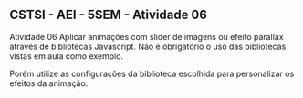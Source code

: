 ## CSTSI - AEI - 5SEM - Atividade 06

Atividade 06
Aplicar animações com slider de imagens ou efeito parallax através de bibliotecas Javascript.
Não é obrigatório o uso das bibliotecas vistas em aula como exemplo. 

Porém utilize as configurações da biblioteca escolhida para personalizar os efeitos da animação.